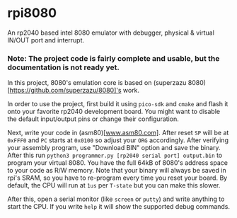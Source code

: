 # rpi8080
An rp2040 based intel 8080 emulator with debugger, physical &amp; virtual IN/OUT port and interrupt.

### Note: The project code is fairly complete and usable, but the documentation is not ready yet.

In this project, 8080's emulation core is based on (superzazu 8080)[https://github.com/superzazu/8080]'s work.

In order to use the project, first build it using `pico-sdk` and `cmake` and flash it onto your favorite
rp2040 development board. You might want to disable the default input/output pins or change their configuration.

Next, write your code in (asm80)[www.asm80.com]. After reset `SP` will be at `0xFFF0` and `PC` starts at `0x0100` so adjust 
your `ORG` accordingly. After verifying your assembly program, use "Download BIN" option and save the binary. After this run
`python3 programmer.py [rp2040 serial port] output.bin` to program your virtual 8080. You have the full 64kB of 8080's address space
to your code as R/W memory. Note that your binary will always be saved in rpi's SRAM, so you have to re-program every time you
reset your board. By default, the CPU will run at `1us` per `T-state` but you can make this slower.

After this, open a serial monitor (like `screen` or `putty`) and write anything to start the CPU. If you write `help` it will
show the supported debug commands.
